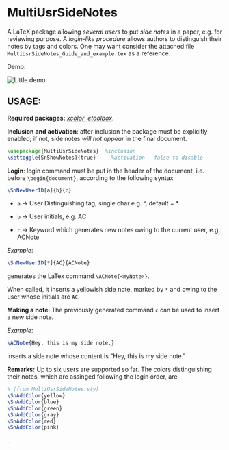 MultiUsrSideNotes
=================

A LaTeX package allowing *several users* to put *side notes* in a paper, e.g. for reviewing purpose. 
A *login-like procedure* allows authors to distinguish their notes by tags and colors. 
One may want consider the attached file ```MultiUsrSideNotes_Guide_and_example.tex``` as a reference.

Demo:

![Little demo](https://raw.github.com/acorbe/Latex-MultiUsrSideNotes/master/MultiUsrSideNotes_Guide_and_example.png)

USAGE: 
----------------
**Required packages:** [*xcolor*](http://www.ctan.org/tex-archive/macros/latex/contrib/xcolor), [*etoolbox*](http://www.ctan.org/tex-archive/macros/latex/contrib/etoolbox).


**Inclusion and activation**: after inclusion the package must be explicitly enabled; 
if not, side notes *will not appear* in the final document. 
```latex
\usepackage{MultiUsrSideNotes} 	%inclusion
\settoggle{SnShowNotes}{true}	  %activation - false to disable
```

**Login**: login command must be put in the header of the document, i.e. before `\begin{document}`, according to
the following syntax

```latex
\SnNewUserID[a]{b}{c}
```
-   `a` -> User Distinguishing tag; single char e.g. °, default = *

-   `b` -> User initials, e.g. AC

-   `c` -> Keyword which generates new notes owing to the current user, e.g. ACNote


*Example*:
```latex
\SnNewUserID[*]{AC}{ACNote}
```
generates the LaTex command `\ACNote{<myNote>}`. 

When called, it inserts a yellowish side note, marked by 
`*` and owing to the user whose initials are `AC`.

**Making a note**: The previously generated command `c` can be used to insert a new side note.

*Example*:
```latex
\ACNote{Hey, this is my side note.}
```
inserts a side note whose content is "Hey, this is my side note."

**Remarks:** Up to six users are supported so far. The colors distinguishing their notes, which are assinged following the login order, are 
```latex
% (from MultiUsrSideNotes.sty)
\SnAddColor{yellow}
\SnAddColor{blue}
\SnAddColor{green}
\SnAddColor{gray}
\SnAddColor{red}
\SnAddColor{pink}
```
.
